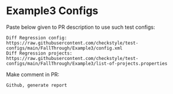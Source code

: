 # Example3 Configs
Paste below given to PR description to use such test configs:
```
Diff Regression config: https://raw.githubusercontent.com/checkstyle/test-configs/main/FallThrough/Example3/config.xml
Diff Regression projects: https://raw.githubusercontent.com/checkstyle/test-configs/main/FallThrough/Example3/list-of-projects.properties
```
Make comment in PR:
```
Github, generate report
```
